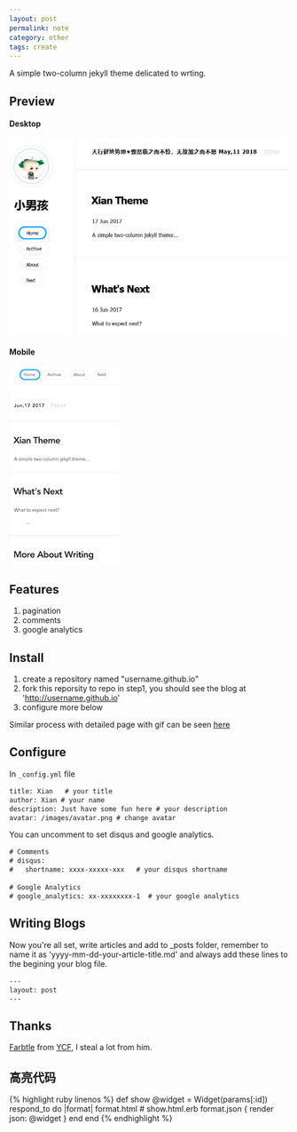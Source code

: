 ```yaml
---
layout: post
permalink: note
category: other
tags: create
---
```


A simple two-column jekyll theme delicated to wrting.


## Preview

#### Desktop
![](/images/desktop.png)

#### Mobile
![](/images/mobile.png)

## Features

1. pagination
2. comments
3. google analytics

## Install

1. create a repository named "username.github.io"
2. fork this reporsity to repo in step1, you should see the blog at 'http://username.github.io'
3. configure more below

Similar process with detailed page with gif can be seen [here](https://github.com/barryclark/jekyll-now/blob/master/README.md)


## Configure

In `_config.yml` file

```
title: Xian   # your title
author: Xian # your name
description: Just have some fun here # your description
avatar: /images/avatar.png # change avatar

```

You can uncomment to set disqus and google analytics.

```
# Comments
# disqus:
#   shortname: xxxx-xxxxx-xxx   # your disqus shortname

# Google Analytics
# google_analytics: xx-xxxxxxxx-1  # your google analytics
```

## Writing Blogs

Now you're all set, write articles and add to _posts folder, remember to name it as 'yyyy-mm-dd-your-article-title.md' and always add these lines to the begining your blog file.

```
---
layout: post 
---
```


## Thanks

[Farbtle](https://github.com/YCF/Farbtle) from [YCF](https://github.com/YCF), I steal a lot from him.

## 高亮代码
{% highlight ruby linenos %}
def show
  @widget = Widget(params[:id])
  respond_to do |format|
    format.html # show.html.erb
    format.json { render json: @widget }
  end
end
{% endhighlight %}